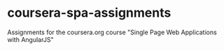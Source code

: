 # coursera-spa-assignments
Assignments for the coursera.org course "Single Page Web Applications with AngularJS"
